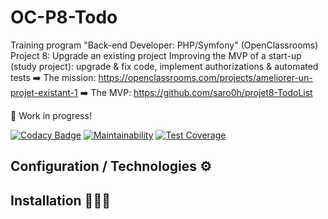 # OC-P8-Todo

Training program "Back-end Developer: PHP/Symfony" (OpenClassrooms)  
Project 8: Upgrade an existing project
Improving the MVP of a start-up (study project): upgrade &amp; fix code, implement authorizations &amp; automated tests 
➡️ The mission: <https://openclassrooms.com/projects/ameliorer-un-projet-existant-1>
➡️ The MVP: https://github.com/saro0h/projet8-TodoList

🚧 Work in progress!

[![Codacy Badge](https://app.codacy.com/project/badge/Grade/2dfaed95a71c41d2b28f30ee90e5453d)](https://app.codacy.com/gh/AnnaigJegourel/OC-P8-Todo/dashboard?utm_source=gh&utm_medium=referral&utm_content=&utm_campaign=Badge_grade)
[![Maintainability](https://api.codeclimate.com/v1/badges/f876dca7e2dfaa874266/maintainability)](https://codeclimate.com/github/AnnaigJegourel/OC-P8-Todo/maintainability)
[![Test Coverage](https://api.codeclimate.com/v1/badges/f876dca7e2dfaa874266/test_coverage)](https://codeclimate.com/github/AnnaigJegourel/OC-P8-Todo/test_coverage)

## Configuration / Technologies ⚙️

## Installation 🧑🏻‍🔧
